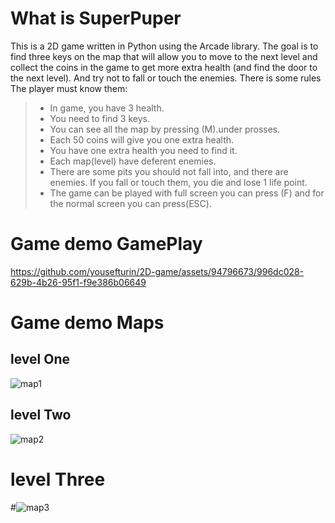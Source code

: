 # What is  **SuperPuper**
This is a 2D game written in Python using the Arcade library. The goal is to find three keys on the map that will allow you to move to the next level and collect the coins in the game to get more extra health (and find the door to the next level). And try not to fall or touch the enemies. There is some rules The player must know them:
> 
>- In game, you have 3 health.
>- You need to find 3 keys.
>- You can see all the map by pressing (M).under prosses.
>- Each 50 coins will give you one extra health.
>- You have one extra health you need to find it.
>- Each map(level) have deferent enemies. 
>- There are some pits you should not fall into, and there are enemies. If you fall or touch them, you die and lose 1 life point.
>- The game can be played with full screen you can press (F) and for the normal screen you can press(ESC).

# Game demo **GamePlay** 


https://github.com/yousefturin/2D-game/assets/94796673/996dc028-629b-4b26-95f1-f9e386b06649


# Game demo **Maps** 
##  level One 
![map1](https://github.com/yousefturin/2D-game/assets/94796673/018c1a5c-1d7f-4237-988d-2850f898f6a3)
## level Two     
![map2](https://github.com/yousefturin/2D-game/assets/94796673/9c8135d9-d184-4460-b73b-bce46cb5c40a)
# level Three 
#![map3](https://github.com/yousefturin/2D-game/assets/94796673/52b4cbe0-6a34-427c-82c4-6d43392a172a)


